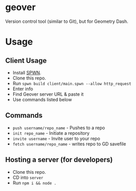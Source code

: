 # geover
Version control tool (similar to Git), but for Geometry Dash.

# Usage
## Client Usage
- Install [SPWN](https://github.com/Spu7Nix/SPWN-language).
- Clone this repo.
- Run `spwn build client/main.spwn --allow http_request`
- Enter info
- Find Geover server URL & paste it
- Use commands listed below

## Commands
- `push username/repo_name` - Pushes to a repo
- `init repo_name` - Initiate a repository
- `invite username` - Invite user to your repo
- `fetch username/repo_name` - writes repo to GD savefile

## Hosting a server (for developers)
- Clone this repo.
- CD into `server`
- Run `npm i && node .`
